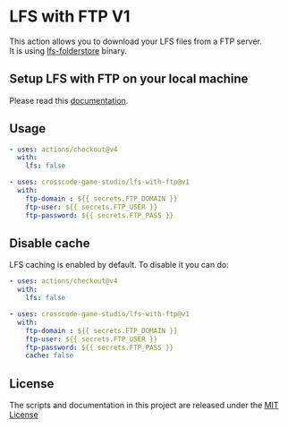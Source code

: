 # LFS with FTP V1

This action allows you to download your LFS files from a FTP server.   
It is using [lfs-folderstore](https://github.com/sinbad/lfs-folderstore) binary.

## Setup LFS with FTP on your local machine

Please read this [documentation](./README.local.md).

## Usage

```yaml
- uses: actions/checkout@v4
  with:
    lfs: false

- uses: crosscode-game-studio/lfs-with-ftp@v1
  with:
    ftp-domain : ${{ secrets.FTP_DOMAIN }}
    ftp-user: ${{ secrets.FTP_USER }}
    ftp-password: ${{ secrets.FTP_PASS }}
```
<!-- end usage -->

## Disable cache

LFS caching is enabled by default. To disable it you can do:

```yaml
- uses: actions/checkout@v4
  with:
    lfs: false

- uses: crosscode-game-studio/lfs-with-ftp@v1
  with:
    ftp-domain : ${{ secrets.FTP_DOMAIN }}
    ftp-user: ${{ secrets.FTP_USER }}
    ftp-password: ${{ secrets.FTP_PASS }}
    cache: false
```

## License

The scripts and documentation in this project are released under the [MIT License](LICENSE)

